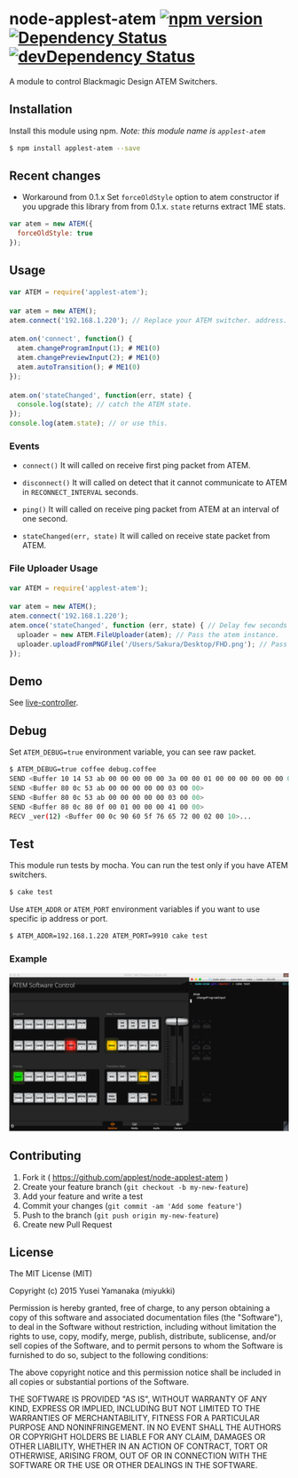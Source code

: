 node-applest-atem [![npm version](https://img.shields.io/npm/v/applest-atem.svg?style=flat-square)](https://www.npmjs.com/package/applest-atem) [![Dependency Status](https://david-dm.org/applest/node-applest-atem.svg?style=flat-square)](https://david-dm.org/applest/node-applest-atem) [![devDependency Status](https://david-dm.org/applest/node-applest-atem/dev-status.svg?style=flat-square)](https://david-dm.org/applest/node-applest-atem#info=devDependencies)
========

A module to control Blackmagic Design ATEM Switchers.

## Installation

Install this module using npm.
*Note: this module name is `applest-atem`*
```sh
$ npm install applest-atem --save
```

## Recent changes

- Workaround from 0.1.x
Set `forceOldStyle` option to atem constructor if you upgrade this library from from 0.1.x.
`state` returns extract 1ME stats.

```javascript
var atem = new ATEM({
  forceOldStyle: true
});
```

## Usage

```javascript
var ATEM = require('applest-atem');

var atem = new ATEM();
atem.connect('192.168.1.220'); // Replace your ATEM switcher. address.

atem.on('connect', function() {
  atem.changeProgramInput(1); # ME1(0)
  atem.changePreviewInput(2); # ME1(0)
  atem.autoTransition(); # ME1(0)
});

atem.on('stateChanged', function(err, state) {
  console.log(state); // catch the ATEM state.
});
console.log(atem.state); // or use this.
```

### Events

- `connect()`
It will called on receive first ping packet from ATEM.

- `disconnect()`
It will called on detect that it cannot communicate to ATEM in `RECONNECT_INTERVAL` seconds.

- `ping()`
It will called on receive ping packet from ATEM at an interval of one second.

- `stateChanged(err, state)`
It will called on receive state packet from ATEM.

### File Uploader Usage

```javascript
var ATEM = require('applest-atem');

var atem = new ATEM();
atem.connect('192.168.1.220');
atem.once('stateChanged', function (err, state) { // Delay few seconds from connecting.
  uploader = new ATEM.FileUploader(atem); // Pass the atem instance.
  uploader.uploadFromPNGFile('/Users/Sakura/Desktop/FHD.png'); // Pass a path of valid PNG file.
});
```

## Demo

See [live-controller](https://github.com/applest/live-controller).

## Debug

Set `ATEM_DEBUG=true` environment variable, you can see raw packet.
```sh
$ ATEM_DEBUG=true coffee debug.coffee
SEND <Buffer 10 14 53 ab 00 00 00 00 00 3a 00 00 01 00 00 00 00 00 00 00>
SEND <Buffer 80 0c 53 ab 00 00 00 00 00 03 00 00>
SEND <Buffer 80 0c 53 ab 00 00 00 00 00 03 00 00>
SEND <Buffer 80 0c 80 0f 00 01 00 00 00 41 00 00>
RECV _ver(12) <Buffer 00 0c 90 60 5f 76 65 72 00 02 00 10>...
```

## Test

This module run tests by mocha.
You can run the test only if you have ATEM switchers.
```sh
$ cake test
```

Use `ATEM_ADDR` or `ATEM_PORT` environment variables if you want to use specific ip address or port.
```sh
$ ATEM_ADDR=192.168.1.220 ATEM_PORT=9910 cake test
```

### Example
![](docs/atem-test.gif)

## Contributing

1. Fork it ( https://github.com/applest/node-applest-atem )
2. Create your feature branch (`git checkout -b my-new-feature`)
3. Add your feature and write a test
4. Commit your changes (`git commit -am 'Add some feature'`)
5. Push to the branch (`git push origin my-new-feature`)
6. Create new Pull Request

## License

The MIT License (MIT)

Copyright (c) 2015 Yusei Yamanaka (miyukki)

Permission is hereby granted, free of charge, to any person obtaining a copy
of this software and associated documentation files (the "Software"), to deal
in the Software without restriction, including without limitation the rights
to use, copy, modify, merge, publish, distribute, sublicense, and/or sell
copies of the Software, and to permit persons to whom the Software is
furnished to do so, subject to the following conditions:

The above copyright notice and this permission notice shall be included in
all copies or substantial portions of the Software.

THE SOFTWARE IS PROVIDED "AS IS", WITHOUT WARRANTY OF ANY KIND, EXPRESS OR
IMPLIED, INCLUDING BUT NOT LIMITED TO THE WARRANTIES OF MERCHANTABILITY,
FITNESS FOR A PARTICULAR PURPOSE AND NONINFRINGEMENT. IN NO EVENT SHALL THE
AUTHORS OR COPYRIGHT HOLDERS BE LIABLE FOR ANY CLAIM, DAMAGES OR OTHER
LIABILITY, WHETHER IN AN ACTION OF CONTRACT, TORT OR OTHERWISE, ARISING FROM,
OUT OF OR IN CONNECTION WITH THE SOFTWARE OR THE USE OR OTHER DEALINGS IN
THE SOFTWARE.

